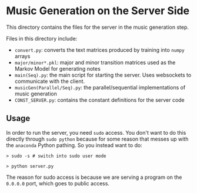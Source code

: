 # Music Generation on the Server Side

This directory contains the files for the server in the music
generation step.

Files in this directory include:

- `convert.py`: converts the text matrices produced by training into `numpy` arrays
- `major/minor*.pkl`: major and minor transition matrices used as the Markov Model for generating notes
- `main(Seq).py`: the main script for starting the server. Uses websockets to communicate with the client.
- `musicGen(Parallel/Seq).py`: the parallel/sequential implementations of music generation
- `CONST_SERVER.py`: contains the constant definitions for the server code

## Usage

In order to run the server, you need `sudo` access. You don't want to do 
this directly through `sudo python` because for some reason that messes
up with the `anaconda` Python pathing. So you instead want to do:

```
> sudo -s # switch into sudo user mode

> python server.py
```

The reason for sudo access is because we are serving a program on the 
`0.0.0.0` port, which goes to public access.
